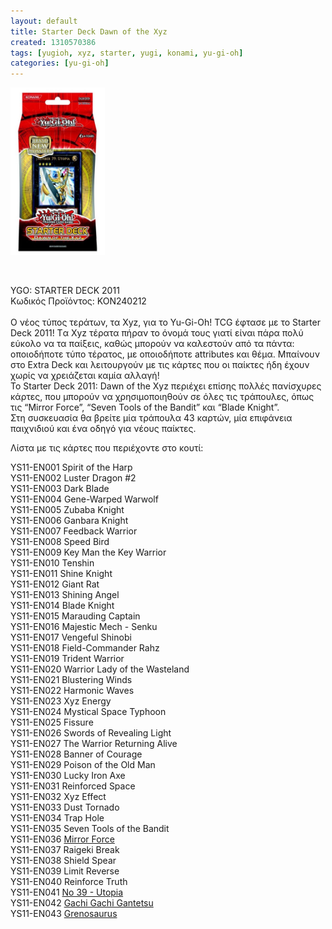 ```yaml
---
layout: default
title: Starter Deck Dawn of the Xyz
created: 1310570386
tags: [yugioh, xyz, starter, yugi, konami, yu-gi-oh]
categories: [yu-gi-oh]
---
```

<p class="rtecenter">
	<img alt="" src="/assets/images/xyz.jpg" style="width: 151px; height: 268px;" /></p>
<p>
	&nbsp;</p>
<p>
	<span class="text01">YGO: STARTER DECK 2011</span><br />
	&Kappa;&omega;&delta;&iota;&kappa;ό&sigmaf; &Pi;&rho;&omicron;ϊό&nu;&tau;&omicron;&sigmaf;: KON240212<br />
	<br />
	&Omicron; &nu;έ&omicron;&sigmaf; &tau;ύ&pi;&omicron;&sigmaf; &tau;&epsilon;&rho;ά&tau;&omega;&nu;, &tau;&alpha; Xyz, &gamma;&iota;&alpha; &tau;&omicron; Yu-Gi-Oh! TCG έ&phi;&tau;&alpha;&sigma;&epsilon; &mu;&epsilon; &tau;&omicron; Starter Deck 2011! T&alpha; Xyz &tau;έ&rho;&alpha;&tau;&alpha; &pi;ή&rho;&alpha;&nu; &tau;&omicron; ό&nu;&omicron;&mu;ά &tau;&omicron;&upsilon;&sigmaf; &gamma;&iota;&alpha;&tau;ί &epsilon;ί&nu;&alpha;&iota; &pi;ά&rho;&alpha; &pi;&omicron;&lambda;ύ &epsilon;ύ&kappa;&omicron;&lambda;&omicron; &nu;&alpha; &tau;&alpha; &pi;&alpha;ί&xi;&epsilon;&iota;&sigmaf;, &kappa;&alpha;&theta;ώ&sigmaf; &mu;&pi;&omicron;&rho;&omicron;ύ&nu; &nu;&alpha; &kappa;&alpha;&lambda;&epsilon;&sigma;&tau;&omicron;ύ&nu; &alpha;&pi;ό &tau;&alpha; &pi;ά&nu;&tau;&alpha;: &omicron;&pi;&omicron;&iota;&omicron;&delta;ή&pi;&omicron;&tau;&epsilon; &tau;ύ&pi;&omicron; &tau;έ&rho;&alpha;&tau;&omicron;&sigmaf;, &mu;&epsilon; &omicron;&pi;&omicron;&iota;&omicron;&delta;ή&pi;&omicron;&tau;&epsilon; attributes &kappa;&alpha;&iota; &theta;έ&mu;&alpha;. &Mu;&pi;&alpha;ί&nu;&omicron;&upsilon;&nu; &sigma;&tau;&omicron; Extra Deck &kappa;&alpha;&iota; &lambda;&epsilon;&iota;&tau;&omicron;&upsilon;&rho;&gamma;&omicron;ύ&nu; &mu;&epsilon; &tau;&iota;&sigmaf; &kappa;ά&rho;&tau;&epsilon;&sigmaf; &pi;&omicron;&upsilon; &omicron;&iota; &pi;&alpha;ί&kappa;&tau;&epsilon;&sigmaf; ή&delta;&eta; έ&chi;&omicron;&upsilon;&nu; &chi;&omega;&rho;ί&sigmaf; &nu;&alpha; &chi;&rho;&epsilon;&iota;ά&zeta;&epsilon;&tau;&alpha;&iota; &kappa;&alpha;&mu;ί&alpha; &alpha;&lambda;&lambda;&alpha;&gamma;ή!<br />
	&Tau;&omicron; Starter Deck 2011: Dawn of the Xyz &pi;&epsilon;&rho;&iota;έ&chi;&epsilon;&iota; &epsilon;&pi;ί&sigma;&eta;&sigmaf; &pi;&omicron;&lambda;&lambda;έ&sigmaf; &pi;&alpha;&nu;ί&sigma;&chi;&upsilon;&rho;&epsilon;&sigmaf; &kappa;ά&rho;&tau;&epsilon;&sigmaf;, &pi;&omicron;&upsilon; &mu;&pi;&omicron;&rho;&omicron;ύ&nu; &nu;&alpha; &chi;&rho;&eta;&sigma;&iota;&mu;&omicron;&pi;&omicron;&iota;&eta;&theta;&omicron;ύ&nu; &sigma;&epsilon; ό&lambda;&epsilon;&sigmaf; &tau;&iota;&sigmaf; &tau;&rho;ά&pi;&omicron;&upsilon;&lambda;&epsilon;&sigmaf;, ό&pi;&omega;&sigmaf; &tau;&iota;&sigmaf; &ldquo;Mirror Force&rdquo;, &ldquo;Seven Tools of the Bandit&rdquo; &kappa;&alpha;&iota; &ldquo;Blade Knight&rdquo;.<br />
	&Sigma;&tau;&eta; &sigma;&upsilon;&sigma;&kappa;&epsilon;&upsilon;&alpha;&sigma;ί&alpha; &theta;&alpha; &beta;&rho;&epsilon;ί&tau;&epsilon; &mu;ί&alpha; &tau;&rho;ά&pi;&omicron;&upsilon;&lambda;&alpha; 43 &kappa;&alpha;&rho;&tau;ώ&nu;, &mu;ί&alpha; &epsilon;&pi;&iota;&phi;ά&nu;&epsilon;&iota;&alpha; &pi;&alpha;&iota;&chi;&nu;&iota;&delta;&iota;&omicron;ύ &kappa;&alpha;&iota; έ&nu;&alpha; &omicron;&delta;&eta;&gamma;ό &gamma;&iota;&alpha; &nu;έ&omicron;&upsilon;&sigmaf; &pi;&alpha;ί&kappa;&tau;&epsilon;&sigmaf;.</p>
<p>
	&Lambda;ί&sigma;&tau;&alpha; &mu;&epsilon; &tau;&iota;&sigmaf; &kappa;ά&rho;&tau;&epsilon;&sigmaf; &pi;&omicron;&upsilon; &pi;&epsilon;&rho;&iota;έ&chi;&omicron;&nu;&tau;&epsilon; &sigma;&tau;&omicron; &kappa;&omicron;&upsilon;&tau;ί:</p>
<p>
	YS11-EN001 Spirit of the Harp<br />
	YS11-EN002 Luster Dragon #2<br />
	YS11-EN003 Dark Blade<br />
	YS11-EN004 Gene-Warped Warwolf<br />
	YS11-EN005 Zubaba Knight<br />
	YS11-EN006 Ganbara Knight<br />
	YS11-EN007 Feedback Warrior<br />
	YS11-EN008 Speed Bird<br />
	YS11-EN009 Key Man the Key Warrior<br />
	YS11-EN010 Tenshin<br />
	YS11-EN011 Shine Knight<br />
	YS11-EN012 Giant Rat<br />
	YS11-EN013 Shining Angel<br />
	YS11-EN014 Blade Knight<br />
	YS11-EN015 Marauding Captain<br />
	YS11-EN016 Majestic Mech - Senku<br />
	YS11-EN017 Vengeful Shinobi<br />
	YS11-EN018 Field-Commander Rahz<br />
	YS11-EN019 Trident Warrior<br />
	YS11-EN020 Warrior Lady of the Wasteland<br />
	YS11-EN021 Blustering Winds<br />
	YS11-EN022 Harmonic Waves<br />
	YS11-EN023 Xyz Energy<br />
	YS11-EN024 Mystical Space Typhoon<br />
	YS11-EN025 Fissure<br />
	YS11-EN026 Swords of Revealing Light<br />
	YS11-EN027 The Warrior Returning Alive<br />
	YS11-EN028 Banner of Courage<br />
	YS11-EN029 Poison of the Old Man<br />
	YS11-EN030 Lucky Iron Axe<br />
	YS11-EN031 Reinforced Space<br />
	YS11-EN032 Xyz Effect<br />
	YS11-EN033 Dust Tornado<br />
	YS11-EN034 Trap Hole<br />
	YS11-EN035 Seven Tools of the Bandit<br />
	YS11-EN036 <a href="http://www.squidoo.com/yugioh-mirror-force">Mirror Force</a><br />
	YS11-EN037 Raigeki Break<br />
	YS11-EN038 Shield Spear<br />
	YS11-EN039 Limit Reverse<br />
	YS11-EN040 Reinforce Truth<br />
	YS11-EN041 <a href="http://www.squidoo.com/yugioh-aspiring-emperor-hope">No 39 - Utopia</a><br />
	YS11-EN042 <a href="http://www.squidoo.com/yugioh-gachigachi-gantetsu">Gachi Gachi Gantetsu</a><br />
	YS11-EN043 <a href="http://www.squidoo.com/yugioh-gurensaurus">Grenosaurus</a></p>
